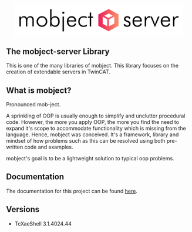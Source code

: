 <p align="center">
  <img width="460"  src="./docs/images/logo.svg">
</p>

## The mobject-server Library

This is one of the many libraries of mobject. This library focuses on the creation of extendable servers in TwinCAT.

## What is mobject?

Pronounced mob-ject.

A sprinkling of OOP is usually enough to simplify and unclutter procedural code. However, the more you apply OOP, the more you find the need to expand it's scope to accommodate functionality which is missing from the language. Hence, mobject was conceived. It's a framework, library and mindset of how problems such as this can be resolved using both pre-written code and examples.

mobject's goal is to be a lightweight solution to typical oop problems.

## Documentation

The documentation for this project can be found [here](https://mobject-dev-team.github.io/mobject-server/#/).

## Versions

- TcXaeShell 3.1.4024.44
